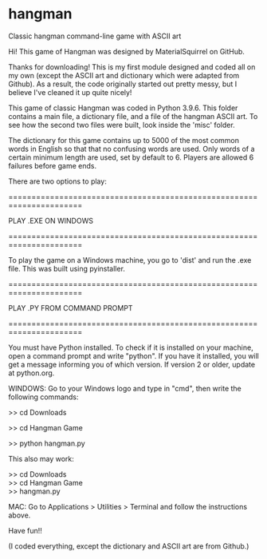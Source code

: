 # hangman
Classic hangman command-line game with ASCII art

Hi! This game of Hangman was designed by MaterialSquirrel on GitHub.

Thanks for downloading! This is my first module designed and coded all on my
own (except the ASCII art and dictionary which were adapted from Github).
As a result, the code originally started out pretty messy, but I believe I've
cleaned it up quite nicely!

This game of classic Hangman was coded in Python 3.9.6. This folder contains
a main file, a dictionary file, and a file of the hangman ASCII art. To see how
the second two files were built, look inside the 'misc' folder.

The dictionary for this game contains up to 5000 of the most common words 
in English so that that no confusing words are used. Only words of a certain
minimum length are used, set by default to 6. Players are allowed 6 failures
before game ends.

There are two options to play:

======================================================================

PLAY .EXE ON WINDOWS

======================================================================

To play the game on a Windows machine, you go to 'dist' and run the .exe
file. This was built using pyinstaller.

======================================================================

PLAY .PY FROM COMMAND PROMPT

======================================================================

You must have Python installed. To check if it is installed on your
machine, open a command prompt and write "python". If you have it installed,
you will get a message informing you of which version. If version 2 or older,
update at python.org.

WINDOWS:
Go to your Windows logo and type in "cmd", then write the following commands:

&gt;&gt; cd Downloads

&gt;&gt; cd Hangman Game

&gt;&gt; python hangman.py


This also may work:

&gt;&gt; cd Downloads<br />
&gt;&gt; cd Hangman Game<br />
&gt;&gt; hangman.py<br />

MAC:
Go to Applications > Utilities > Terminal and follow the instructions above.

Have fun!!

(I coded everything, except the dictionary and ASCII art are from Github.)
